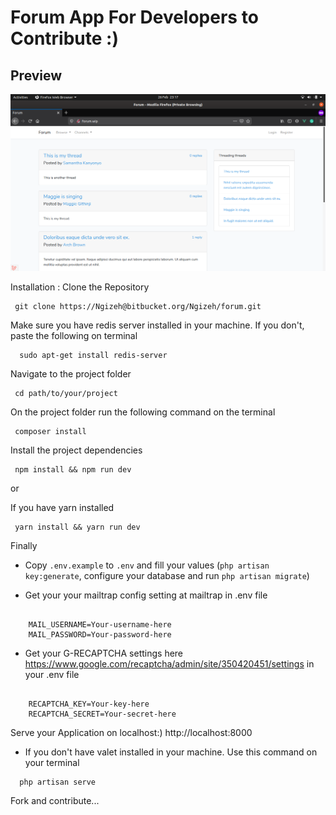 # Forum App For Developers to Contribute :)

## Preview

![](/public/images/Preview.png)


Installation : Clone the Repository

```
 git clone https://Ngizeh@bitbucket.org/Ngizeh/forum.git
```

Make sure you have redis server installed in your machine.
If you don't, paste the following on terminal

```
  sudo apt-get install redis-server
```

Navigate to the project folder

```
 cd path/to/your/project
```

On the project folder run the following command on the terminal

```
 composer install
```

Install the project dependencies


```
 npm install && npm run dev
```

 or

 If you have yarn installed

```
 yarn install && yarn run dev
```


Finally

- Copy `.env.example` to `.env` and fill your values
(`php artisan key:generate`, configure your database and run `php artisan migrate`)

- Get your your mailtrap config setting at mailtrap in .env file

```

    MAIL_USERNAME=Your-username-here
    MAIL_PASSWORD=Your-password-here

```

- Get your G-RECAPTCHA settings here https://www.google.com/recaptcha/admin/site/350420451/settings in your .env file

```

    RECAPTCHA_KEY=Your-key-here
    RECAPTCHA_SECRET=Your-secret-here

```

Serve your Application on localhost:) http://localhost:8000
- If you don't have valet installed in your machine. Use this command on your terminal
```
  php artisan serve
```

Fork and contribute...
